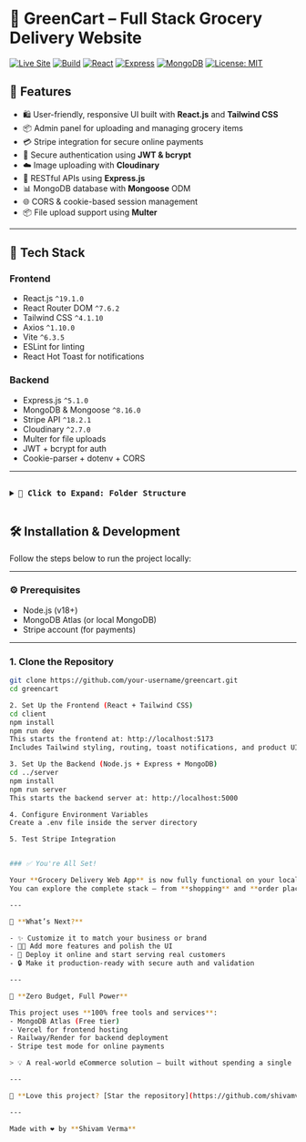 # 🛒 GreenCart – Full Stack Grocery Delivery Website

[![Live Site](https://img.shields.io/badge/Live-GreenCart-brightgreen?style=for-the-badge&logo=vercel)](https://greencart-three-iota.vercel.app/)
[![Build](https://img.shields.io/badge/Build-Passing-success?style=for-the-badge&logo=githubactions)](https://github.com/shivamverma30/greencart/actions)
[![React](https://img.shields.io/badge/Frontend-React-blue?style=for-the-badge&logo=react)](https://reactjs.org/)
[![Express](https://img.shields.io/badge/Backend-Express-black?style=for-the-badge&logo=express)](https://expressjs.com/)
[![MongoDB](https://img.shields.io/badge/Database-MongoDB-green?style=for-the-badge&logo=mongodb)](https://www.mongodb.com/)
[![License: MIT](https://img.shields.io/badge/License-ISC-yellow?style=for-the-badge)](https://opensource.org/licenses/ISC)


## 🚀 Features

- 🛍️ User-friendly, responsive UI built with **React.js** and **Tailwind CSS**
- 📦 Admin panel for uploading and managing grocery items
- 💳 Stripe integration for secure online payments
- 🔐 Secure authentication using **JWT & bcrypt**
- ☁️ Image uploading with **Cloudinary**
- 📁 RESTful APIs using **Express.js**
- 📊 MongoDB database with **Mongoose** ODM
- 🌐 CORS & cookie-based session management
- 📦 File upload support using **Multer**

---

## 🧰 Tech Stack

### Frontend

- React.js `^19.1.0`
- React Router DOM `^7.6.2`
- Tailwind CSS `^4.1.10`
- Axios `^1.10.0`
- Vite `^6.3.5`
- ESLint for linting
- React Hot Toast for notifications

### Backend

- Express.js `^5.1.0`
- MongoDB & Mongoose `^8.16.0`
- Stripe API `^18.2.1`
- Cloudinary `^2.7.0`
- Multer for file uploads
- JWT + bcrypt for auth
- Cookie-parser + dotenv + CORS

---

<pre> <details> <summary>📁 <strong>Click to Expand: Folder Structure</strong></summary> ```text greencart/ ├── client/ # React frontend │ ├── public/ │ └── src/ │ ├── assets/ │ ├── components/ │ │ ├── SellerNavbar.js │ │ ├── CustomerNavbar.js │ │ ├── CartComponent.js │ │ └── ... │ ├── context/ │ │ └── MainContext.js │ ├── pages/ │ │ ├── Home.js │ │ ├── Cart.js │ │ └── ... │ ├── App.jsx │ ├── main.jsx │ └── index.css ├── server/ # Node.js backend │ ├── config/ │ ├── controllers/ │ ├── middleware/ │ ├── models/ │ ├── routes/ │ ├── server.js │ └── .env └── README.md ``` </details> </pre>
## 🛠️ Installation & Development

Follow the steps below to run the project locally:

---

### ⚙️ Prerequisites

- Node.js (v18+)
- MongoDB Atlas (or local MongoDB)
- Stripe account (for payments)

---

### 1. Clone the Repository

```bash
git clone https://github.com/your-username/greencart.git
cd greencart

2. Set Up the Frontend (React + Tailwind CSS)
cd client
npm install
npm run dev
This starts the frontend at: http://localhost:5173
Includes Tailwind styling, routing, toast notifications, and product UI

3. Set Up the Backend (Node.js + Express + MongoDB)
cd ../server
npm install
npm run server
This starts the backend server at: http://localhost:5000

4. Configure Environment Variables
Create a .env file inside the server directory

5. Test Stripe Integration


### ✅ You're All Set!

Your **Grocery Delivery Web App** is now fully functional on your local machine! 🛒  
You can explore the complete stack — from **shopping** and **order placement** to **admin controls** and **secure Stripe payments**.

---

🧠 **What’s Next?**

- ✨ Customize it to match your business or brand  
- 🧑‍💻 Add more features and polish the UI  
- 🚀 Deploy it online and start serving real customers  
- 🔒 Make it production-ready with secure auth and validation

---

💸 **Zero Budget, Full Power**

This project uses **100% free tools and services**:
- MongoDB Atlas (Free tier)  
- Vercel for frontend hosting  
- Railway/Render for backend deployment  
- Stripe test mode for online payments  

> 💡 A real-world eCommerce solution — built without spending a single rupee!

---

🌟 **Love this project? [Star the repository](https://github.com/shivamverma30/greencart) and share it!**

---

Made with ❤️ by **Shivam Verma**











